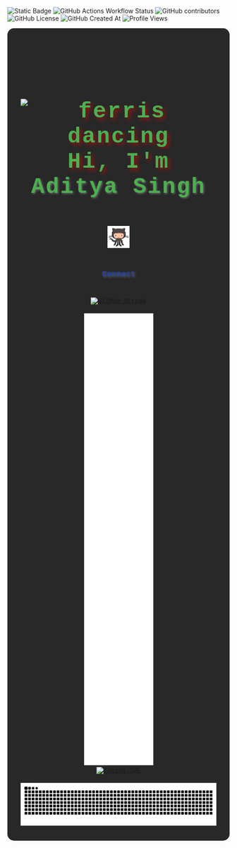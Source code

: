  <!-- Profile Stats -->

![Static Badge](https://img.shields.io/badge/Created_By-Aditya_Singh-blue?style=plastic&logo=GitHub&link=https%3A%2F%2Fgithub.com%2FEchoSingh)
![GitHub Actions Workflow Status](https://img.shields.io/github/actions/workflow/status/EchoSingh/EchoSingh/.github%2Fworkflows%2Fmatrics.yml?branch=main&style=plastic&color=blue&logo=GitHub%20Actions&logoColor=White&link=https%3A%2F%2Fgithub.com%2FEchoSingh%2FEchoSingh%2Factions)
![GitHub contributors](https://img.shields.io/github/contributors/EchoSingh/EchoSingh?style=plasti&color=blue&logo=Github&logoColor=White&link=https%3A%2F%2Fgithub.com%2FEchoSingh%2FEchoSingh%2Fgraphs%2Fcontributors)
![GitHub License](https://img.shields.io/github/license/EchoSingh/EchoSingh?style=plastic&color=blue&logo=Github&logoColor=white&link=https%3A%2F%2Fgithub.com%2FEchoSingh%2FEchoSingh%2Fblob%2Fmain%2FLICENSE)
![GitHub Created At](https://img.shields.io/github/created-at/EchoSingh/EchoSingh?style=plastic&color=blue&logo=Github&logoColor=White&labelColor=Black)
![Profile Views](https://komarev.com/ghpvc/?username=EchoSingh&abbreviated=true&base=1000&style=plastic&color=blue)



<div align="center" style="font-family: 'Courier New', Courier, monospace; color: #fff; background-color: #282828; padding: 30px; border-radius: 15px; box-shadow: 0px 0px 10px rgba(255, 255, 255, 0.3);">
  <h1 style="font-size: 50px; color: #4CAF50; text-shadow: 5px 5px 10px rgba(255, 0, 0, 0.5); letter-spacing: 3px; font-weight: bold;">
    <img src="https://i.redd.it/tsy10hp4ukq21.gif" alt="ferris dancing" width="50" style="margin-top: 60px;" />
    Hi, I'm <a href="https://github.com/EchoSingh" style="color: #4CAF50; text-decoration: none; font-weight: bold; text-shadow: 2px 2px 4px rgba(255, 255, 255, 0.3);">Aditya Singh</a>
    <img src="https://github.com/EchoSingh/EchoSingh/blob/main/octocat.gif" alt="octocat" width="50" style="margin-top: 60px;" />
  </h1>
  

  <!-- Connect Section -->
  <h4 style="color: #1E40AF; font-size: 18px; margin-top: 20px;">
    <a href="https://linktr.ee/Aditya.Singh.R" style="color: #1E40AF; text-decoration: none; font-weight: bold; text-shadow: 2px 2px 4px rgba(255, 255, 255, 0.3);">
      Connect
    </a>
  </h4>

  <!-- GitHub Streak Stats -->
  <div>
    <a href="https://git.io/streak-stats">
      <img src="https://github-readme-streak-stats-seven-azure.vercel.app?user=EchoSingh&theme=tokyonight-duo&hide_border=true&short_numbers=true&date_format=j%20M%5B%20Y%5D&mode=weekly" alt="GitHub Streak" style="margin-top: 20px;" />
    </a>
  </div>

  <!-- GitHub Metrics -->
  <div>
    <picture>
      <img src="github-metrics-main.svg" alt="GitHub Metrics" loading="lazy" title="GitHub Metrics" style="margin-top: 20px;" />
    </picture>
  </div>

  <!-- Typing Animation -->
  <a href="https://git.io/typing-svg">
    <img src="https://readme-typing-svg.demolab.com?font=Fira+Code&pause=1000&width=435&lines=Contributions+Under+Attack%3A+" alt="Typing SVG" />
  </a>

  <!-- GitHub Contribution Snake -->
  <div>
    <picture>
      <img src="https://github.com/EchoSingh/EchoSingh/blob/output/snake2.svg" alt="GitHub Contribution Snake" loading="lazy" title="GitHub Contribution Snake" style="margin-top: 20px;" />
    </picture>
  </div>
</div>
